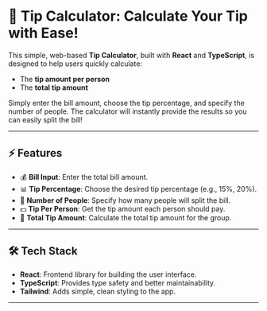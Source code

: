 # 💸 Tip Calculator: Calculate Your Tip with Ease!

This simple, web-based **Tip Calculator**, built with **React** and **TypeScript**, is designed to help users quickly calculate:
- The **tip amount per person**  
- The **total tip amount**  

Simply enter the bill amount, choose the tip percentage, and specify the number of people. The calculator will instantly provide the results so you can easily split the bill!

---

## ⚡ Features  
- 💰 **Bill Input**: Enter the total bill amount.  
- 📊 **Tip Percentage**: Choose the desired tip percentage (e.g., 15%, 20%).  
- 👥 **Number of People**: Specify how many people will split the bill.  
- 💵 **Tip Per Person**: Get the tip amount each person should pay.  
- 🔢 **Total Tip Amount**: Calculate the total tip amount for the group.  

---

## 🛠️ Tech Stack  
- **React**: Frontend library for building the user interface.  
- **TypeScript**: Provides type safety and better maintainability.  
- **Tailwind**: Adds simple, clean styling to the app.  

---


